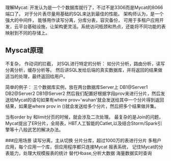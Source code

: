 理解Mycat:
    开发认为是一个个数据库就行了，不过不是3306而是Mycat的8066端口了。    对于分片表尽量用基础的SQL来达到最佳的性能。
架构师认为，是一个强大的中间件， 能够用作读写分离，分库分表，容灾备份， 可用于多租户应用开发，云平台基础设施，让架构更灵活。系统访问瓶颈和热点，还能将不同功能的表映射到不同的存储上。

## Myscat原理
不复杂，
作动词的拦截， 对SQL进行特定的分析： 如分片分析，路由分析，读写分离分析，缓存分析等。  然后讲SQL发给后端的真实数据库，并将返回的结果做适当的处理，最终返回给用户。

 简单的例子： 三个数据库实例，放在两台数据库Server上
DB1@Server1 DB2@Server2 DB1@Server2
然后我们配置好根据字段prov来进行分片，然后发送给Mycat的语句如果有where prov='wuhan'就会发送给其中一个分片得到返回结果，如果是where prov in ()就会发送给多个分片，然后把多个结果做并集。

当有order by 和limit分页的时候，就会涉及二次处理。
最复杂的是Join的问题，Mycat提出了ER分片，全局表，HBT人工智能的Catlet,以及结合Storm/Spark引擎等十八般武艺的解决办法。

###应用场景
    读写分离，主从切换
分片分库，超过1000万的表进行分片
多租户应用，每个应用一个库，但应用程序都只连接Mycat
报表系统， 记住Mycat的分表能力，处理大规模报表的统计
替代Hbase,分析大数据
海量数据实时查询



